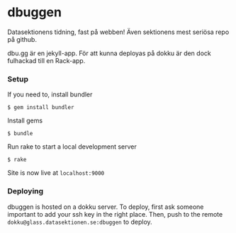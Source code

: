 # dbuggen
Datasektionens tidning, fast på webben! Även sektionens mest seriösa repo på github.

dbu.gg är en jekyll-app. För att kunna deployas på dokku är den dock fulhackad till en Rack-app.

### Setup

If you need to, install bundler
```
$ gem install bundler
```

Install gems
```
$ bundle
```

Run rake to start a local development server
```
$ rake
```

Site is now live at `localhost:9000`

### Deploying
dbuggen is hosted on a dokku server. To deploy, first ask someone important to add your ssh key in the right place. Then, push to the remote `dokku@glass.datasektionen.se:dbuggen` to deploy.
